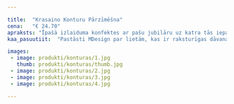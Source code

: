 ```yaml
---

title:  "Krasaino Konturu Pārzīmēšna"
cena:   "€ 24.70"
apraksts: "Īpašā izlaiduma konfektes ar pašu jubilāru uz katra tās iepakojuma. Pārsteidz savu saldummīl stilīgi!"
kaa_pasuutiit:  "Pastāsti MDesign par lietām, kas ir raksturīgas dāvanas saņēmējam, tad dizainers izveidos oriģinālu maketu - konkfektes iepakojuma dizainu."

images:
 - image: produkti/konturas/1.jpg
   thumb: produkti/konturas/thumb.jpg
 - image: produkti/konturas/2.jpg
 - image: produkti/konturas/3.jpg
 - image: produkti/konturas/4.jpg

---
```

